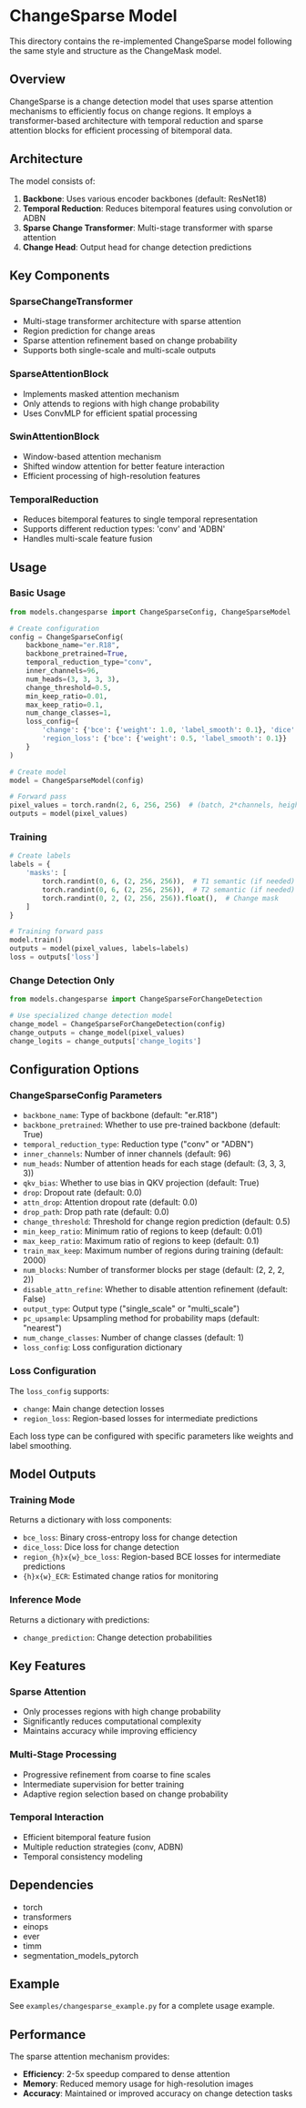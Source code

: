 # ChangeSparse Model

This directory contains the re-implemented ChangeSparse model following the same style and structure as the ChangeMask model.

## Overview

ChangeSparse is a change detection model that uses sparse attention mechanisms to efficiently focus on change regions. It employs a transformer-based architecture with temporal reduction and sparse attention blocks for efficient processing of bitemporal data.

## Architecture

The model consists of:

1. **Backbone**: Uses various encoder backbones (default: ResNet18)
2. **Temporal Reduction**: Reduces bitemporal features using convolution or ADBN
3. **Sparse Change Transformer**: Multi-stage transformer with sparse attention
4. **Change Head**: Output head for change detection predictions

## Key Components

### SparseChangeTransformer

- Multi-stage transformer architecture with sparse attention
- Region prediction for change areas
- Sparse attention refinement based on change probability
- Supports both single-scale and multi-scale outputs

### SparseAttentionBlock

- Implements masked attention mechanism
- Only attends to regions with high change probability
- Uses ConvMLP for efficient spatial processing

### SwinAttentionBlock

- Window-based attention mechanism
- Shifted window attention for better feature interaction
- Efficient processing of high-resolution features

### TemporalReduction

- Reduces bitemporal features to single temporal representation
- Supports different reduction types: 'conv' and 'ADBN'
- Handles multi-scale feature fusion

## Usage

### Basic Usage

```python
from models.changesparse import ChangeSparseConfig, ChangeSparseModel

# Create configuration
config = ChangeSparseConfig(
    backbone_name="er.R18",
    backbone_pretrained=True,
    temporal_reduction_type="conv",
    inner_channels=96,
    num_heads=(3, 3, 3, 3),
    change_threshold=0.5,
    min_keep_ratio=0.01,
    max_keep_ratio=0.1,
    num_change_classes=1,
    loss_config={
        'change': {'bce': {'weight': 1.0, 'label_smooth': 0.1}, 'dice': {'weight': 1.0}},
        'region_loss': {'bce': {'weight': 0.5, 'label_smooth': 0.1}}
    }
)

# Create model
model = ChangeSparseModel(config)

# Forward pass
pixel_values = torch.randn(2, 6, 256, 256)  # (batch, 2*channels, height, width)
outputs = model(pixel_values)
```

### Training

```python
# Create labels
labels = {
    'masks': [
        torch.randint(0, 6, (2, 256, 256)),  # T1 semantic (if needed)
        torch.randint(0, 6, (2, 256, 256)),  # T2 semantic (if needed)
        torch.randint(0, 2, (2, 256, 256)).float(),  # Change mask
    ]
}

# Training forward pass
model.train()
outputs = model(pixel_values, labels=labels)
loss = outputs['loss']
```

### Change Detection Only

```python
from models.changesparse import ChangeSparseForChangeDetection

# Use specialized change detection model
change_model = ChangeSparseForChangeDetection(config)
change_outputs = change_model(pixel_values)
change_logits = change_outputs['change_logits']
```

## Configuration Options

### ChangeSparseConfig Parameters

- `backbone_name`: Type of backbone (default: "er.R18")
- `backbone_pretrained`: Whether to use pre-trained backbone (default: True)
- `temporal_reduction_type`: Reduction type ("conv" or "ADBN")
- `inner_channels`: Number of inner channels (default: 96)
- `num_heads`: Number of attention heads for each stage (default: (3, 3, 3, 3))
- `qkv_bias`: Whether to use bias in QKV projection (default: True)
- `drop`: Dropout rate (default: 0.0)
- `attn_drop`: Attention dropout rate (default: 0.0)
- `drop_path`: Drop path rate (default: 0.0)
- `change_threshold`: Threshold for change region prediction (default: 0.5)
- `min_keep_ratio`: Minimum ratio of regions to keep (default: 0.01)
- `max_keep_ratio`: Maximum ratio of regions to keep (default: 0.1)
- `train_max_keep`: Maximum number of regions during training (default: 2000)
- `num_blocks`: Number of transformer blocks per stage (default: (2, 2, 2, 2))
- `disable_attn_refine`: Whether to disable attention refinement (default: False)
- `output_type`: Output type ("single_scale" or "multi_scale")
- `pc_upsample`: Upsampling method for probability maps (default: "nearest")
- `num_change_classes`: Number of change classes (default: 1)
- `loss_config`: Loss configuration dictionary

### Loss Configuration

The `loss_config` supports:

- `change`: Main change detection losses
- `region_loss`: Region-based losses for intermediate predictions

Each loss type can be configured with specific parameters like weights and label smoothing.

## Model Outputs

### Training Mode

Returns a dictionary with loss components:

- `bce_loss`: Binary cross-entropy loss for change detection
- `dice_loss`: Dice loss for change detection
- `region_{h}x{w}_bce_loss`: Region-based BCE losses for intermediate predictions
- `{h}x{w}_ECR`: Estimated change ratios for monitoring

### Inference Mode

Returns a dictionary with predictions:

- `change_prediction`: Change detection probabilities

## Key Features

### Sparse Attention

- Only processes regions with high change probability
- Significantly reduces computational complexity
- Maintains accuracy while improving efficiency

### Multi-Stage Processing

- Progressive refinement from coarse to fine scales
- Intermediate supervision for better training
- Adaptive region selection based on change probability

### Temporal Interaction

- Efficient bitemporal feature fusion
- Multiple reduction strategies (conv, ADBN)
- Temporal consistency modeling

## Dependencies

- torch
- transformers
- einops
- ever
- timm
- segmentation_models_pytorch

## Example

See `examples/changesparse_example.py` for a complete usage example.

## Performance

The sparse attention mechanism provides:

- **Efficiency**: 2-5x speedup compared to dense attention
- **Memory**: Reduced memory usage for high-resolution images
- **Accuracy**: Maintained or improved accuracy on change detection tasks
